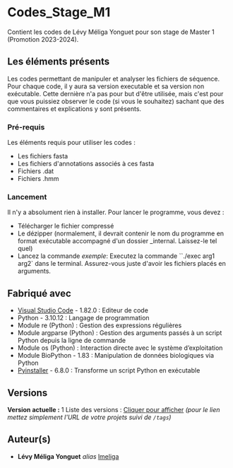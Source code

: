 # Codes_Stage_M1
Contient les codes de Lévy Méliga Yonguet pour son stage de Master 1 (Promotion 2023-2024).

## Les éléments présents 
Les codes permettant de manipuler et analyser les fichiers de séquence. Pour chaque code, il y aura sa version executable et sa version non exécutable. Cette dernière n'a pas pour but d'être utilisée, mais c'est pour que vous puissiez observer le code (si vous le souhaitez) sachant que des commentaires et explications y sont présents.

### Pré-requis

Les éléments requis pour utiliser les codes : 

- Les fichiers fasta
- Les fichiers d'annotations associés à ces fasta
- Fichiers .dat
- Fichiers .hmm

### Lancement

Il n'y a absolument rien à installer. 
Pour lancer le programme, vous devez : 
- Télécharger le fichier compressé
- Le dézipper (normalement, il devrait contenir le nom du programme en format exécutable accompagné d'un dossier _internal. Laissez-le tel quel)
- Lancez la commande 
_exemple_: Executez la commande ``./exec arg1 arg2` dans le terminal. Assurez-vous juste d'avoir les fichiers placés en arguments. 

## Fabriqué avec

* [Visual Studio Code](https://code.visualstudio.com/) - 1.82.0 : Editeur de code
* Python - 3.10.12 : Langage de programmation
* Module re (Python) : Gestion des expressions régulières
* Module argparse (Python) : Gestion des arguments passés à un script Python depuis la ligne de commande
* Module os (Python) : Interaction directe avec le système d’exploitation
* Module BioPython - 1.83 : Manipulation de données biologiques via Python
* [Pyinstaller](https://pyinstaller.org/en/stable/) - 6.8.0 : Transforme un script Python en exécutable

## Versions
**Version actuelle :** 1
Liste des versions : [Cliquer pour afficher](https://github.com/your/project-name/tags)
_(pour le lien mettez simplement l'URL de votre projets suivi de ``/tags``)_

## Auteur(s)

* **Lévy Méliga Yonguet** _alias_ [lmeliga](https://github.com/lmeliga)
